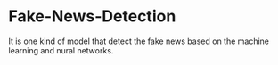 # Fake-News-Detection
It is one kind of model that detect the fake news based on the machine learning and nural networks.
